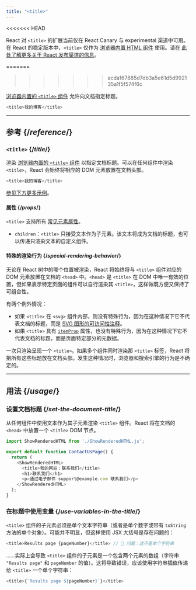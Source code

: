 ```yaml
---
title: "<title>"
---
```


<<<<<<< HEAD
<Canary>

React 对 `<title>` 的扩展当前仅在 React Canary 与 experimental 渠道中可用。在 React 的稳定版本中，`<title>` 仅作为 [浏览器内置 HTML 组件](https://react.dev/reference/react-dom/components#all-html-components) 使用。请在 [此处了解更多关于 React 发布渠道的信息](/community/versioning-policy#all-release-channels)。

</Canary>


=======
>>>>>>> acda167885d7db3a5e61d5d992135a1f5f574f6c
<Intro>

[浏览器内置的 `<title>` 组件](https://developer.mozilla.org/en-US/docs/Web/HTML/Element/title) 允许向文档指定标题。

```js
<title>我的博客</title>
```

</Intro>

<InlineToc />

---

## 参考 {/*reference*/}

### `<title>` {/*title*/}

渲染 [浏览器内置的 `<title>` 组件](https://developer.mozilla.org/en-US/docs/Web/HTML/Element/title) 以指定文档标题。可以在任何组件中渲染 `<title>`，React 会始终将相应的 DOM 元素放置在文档头部。

```js
<title>我的博客</title>
```

[参见下方更多示例](#usage)。

#### 属性 {/*props*/}

`<title>` 支持所有 [常见元素属性](/reference/react-dom/components/common#props)。

* `children`：`<title>` 只接受文本作为子元素。该文本将成为文档的标题，也可以传递只渲染文本的自定义组件。

#### 特殊的渲染行为 {/*special-rendering-behavior*/}

无论在 React 树中的哪个位置被渲染，React 将始终将与 `<title>` 组件对应的 DOM 元素放置在文档的 `<head>` 中。`<head>` 是 `<title>` 在 DOM 中唯一有效的位置，但如果表示特定页面的组件可以自行渲染其 `<title>`，这样做既方便又保持了可组合性。

有两个例外情况：
* 如果 `<title>` 在 `<svg>` 组件内部，则没有特殊行为，因为在这种情况下它不代表文档的标题，而是 [SVG 图形的可访问性注释](https://developer.mozilla.org/en-US/docs/Web/SVG/Element/title)。
* 如果 `<title>` 具有 [`itemProp`](https://developer.mozilla.org/en-US/docs/Web/HTML/Global_attributes/itemprop) 属性，也没有特殊行为，因为在这种情况下它不代表文档的标题，而是页面特定部分的元数据。

<Pitfall>

一次只渲染呈现一个 `<title>`。如果多个组件同时渲染那 `<title>` 标签，React 将把所有这些标题放在文档头部。发生这种情况时，浏览器和搜索引擎的行为是不确定的。

</Pitfall>

---

## 用法 {/*usage*/}

### 设置文档标题 {/*set-the-document-title*/}

从任何组件中使用文本作为其子元素渲染 `<title>` 组件。React 将在文档的 `<head>` 中放置一个 `<title>` DOM 节点。

<SandpackWithHTMLOutput>

```js src/App.js active
import ShowRenderedHTML from './ShowRenderedHTML.js';

export default function ContactUsPage() {
  return (
    <ShowRenderedHTML>
      <title>我的网站：联系我们</title>
      <h1>联系我们</h1>
      <p>通过电子邮件 support@example.com 联系我们</p>
    </ShowRenderedHTML>
  );
}
```

</SandpackWithHTMLOutput>

### 在标题中使用变量 {/*use-variables-in-the-title*/}

`<title>` 组件的子元素必须是单个文本字符串（或者是单个数字或带有 `toString` 方法的单个对象）。可能并不明显，但这样使用 JSX 大括号是存在问题的：

```js
<title>Results page {pageNumber}</title> // 🔴 问题：这不是单个字符串
```

……实际上会导致 `<title>` 组件的子元素是一个包含两个元素的数组（字符串 `"Results page"` 和 `pageNumber` 的值）。这将导致错误，应该使用字符串插值传递给 `<title>` 一个单个字符串：

```js
<title>{`Results page ${pageNumber}`}</title>
```

